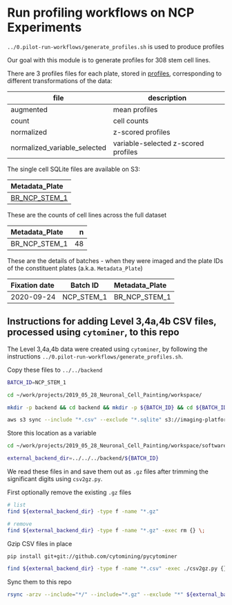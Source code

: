 # Run profiling workflows on NCP Experiments

`../0.pilot-run-workflows/generate_profiles.sh` is used to produce profiles


Our goal with this module is to generate profiles for 308 stem cell lines.

There are 3 profiles files for each plate, stored in [profiles](https://github.com/broadinstitute/neuronal-cell-painting/tree/master/1.main-run-workflows/profiles), corresponding to different transformations of the data:

| file | description |
|-------------|---|
|augmented | mean profiles |
|count | cell counts |
|normalized | z-scored profiles |
|normalized_variable_selected | variable-selected z-scored profiles  |

The single cell SQLite files are available on S3:

|Metadata_Plate|
|:-------------|
| [BR_NCP_STEM_1](https://imaging-platform.s3.us-east-1.amazonaws.com/projects/2019_05_28_Neuronal_Cell_Painting/workspace/backend/NCP_STEM_1/BR_NCP_STEM_1/BR_NCP_STEM_1.sqlite) |


These are the counts of cell lines across the full dataset

|Metadata_Plate        |  n|
|:---------------------|--:|
|BR_NCP_STEM_1 | 48|


These are the details of batches - when they were imaged and the plate IDs of the constituent plates (a.k.a. `Metadata_Plate`)

| Fixation date | Batch ID | Metadata_Plate |
|:------------|----------| :-------|
| 2020-09-24 | NCP_STEM_1 | BR_NCP_STEM_1 |


## Instructions for adding Level 3,4a,4b CSV files, processed using `cytominer`, to this repo

The Level 3,4a,4b data were created using `cytominer`, by following the instructions `../0.pilot-run-workflows/generate_profiles.sh`.

Copy these files to `../../backend`

```sh
BATCH_ID=NCP_STEM_1
```

```sh
cd ~/work/projects/2019_05_28_Neuronal_Cell_Painting/workspace/

mkdir -p backend && cd backend && mkdir -p ${BATCH_ID} && cd ${BATCH_ID}

aws s3 sync --include "*.csv" --exclude "*.sqlite" s3://imaging-platform/projects/2019_05_28_Neuronal_Cell_Painting/workspace/backend/${BATCH_ID} .
```

Store this location as a variable

```sh
cd ~/work/projects/2019_05_28_Neuronal_Cell_Painting/workspace/software/neuronal-cell-painting/1.main-run-workflows/

external_backend_dir=../../../backend/${BATCH_ID}
```

We read these files in and save them out as `.gz` files after trimming the significant digits using `csv2gz.py`.

First optionally remove the existing `.gz` files

```sh
# list
find ${external_backend_dir} -type f -name "*.gz"

# remove
find ${external_backend_dir} -type f -name "*.gz" -exec rm {} \;
```

Gzip CSV files in place

```sh
pip install git+git://github.com/cytomining/pycytominer

find ${external_backend_dir} -type f -name "*.csv" -exec ./csv2gz.py {} \;
```

Sync them to this repo

```sh
rsync -arzv --include="*/" --include="*.gz" --exclude "*" ${external_backend_dir}/ profiles/
```

